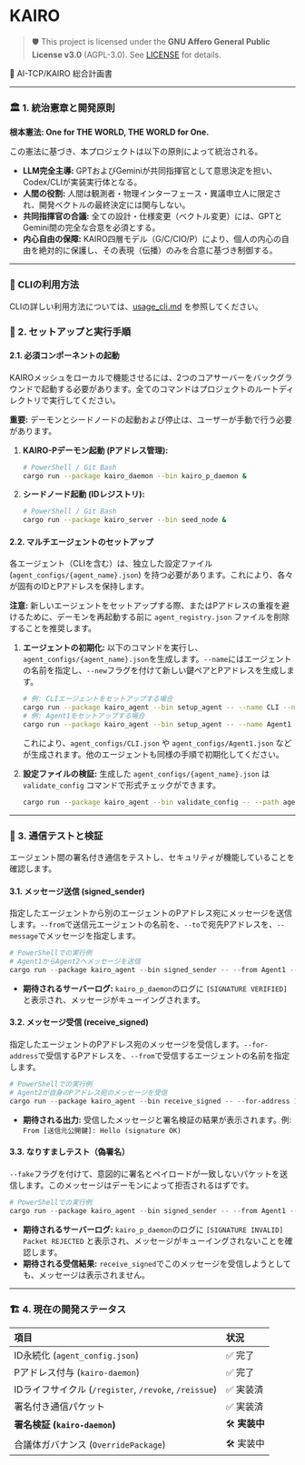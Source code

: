# KAIRO

> 🛡 This project is licensed under the **GNU Affero General Public License v3.0** (AGPL-3.0). See [LICENSE](./LICENSE) for details.

📜 AI-TCP/KAIRO 総合計画書

---

### 🏛️ 1. 統治憲章と開発原則

**根本憲法: One for THE WORLD, THE WORLD for One.**

この憲法に基づき、本プロジェクトは以下の原則によって統治される。

- **LLM完全主導:** GPTおよびGeminiが共同指揮官として意思決定を担い、Codex/CLIが実装実行体となる。
- **人間の役割:** 人間は観測者・物理インターフェース・異議申立人に限定され、開発ベクトルの最終決定には関与しない。
- **共同指揮官の合議:** 全ての設計・仕様変更（ベクトル変更）には、GPTとGemini間の完全な合意を必須とする。
- **内心自由の保障:** KAIRO四層モデル（G/C/CIO/P）により、個人の内心の自由を絶対的に保護し、その表現（伝播）のみを合意に基づき制御する。

---

### 📖 CLIの利用方法

CLIの詳しい利用方法については、[usage_cli.md](./usage_cli.md) を参照してください。

### 🧭 2. セットアップと実行手順

#### 2.1. 必須コンポーネントの起動

KAIROメッシュをローカルで機能させるには、2つのコアサーバーをバックグラウンドで起動する必要があります。全てのコマンドはプロジェクトのルートディレクトリで実行してください。

**重要:** デーモンとシードノードの起動および停止は、ユーザーが手動で行う必要があります。

1.  **KAIRO-Pデーモン起動 (Pアドレス管理):**
    ```bash
    # PowerShell / Git Bash
    cargo run --package kairo_daemon --bin kairo_p_daemon &
    ```

2.  **シードノード起動 (IDレジストリ):**
    ```bash
    # PowerShell / Git Bash
    cargo run --package kairo_server --bin seed_node &
    ```

#### 2.2. マルチエージェントのセットアップ

各エージェント（CLIを含む）は、独立した設定ファイル (`agent_configs/{agent_name}.json`) を持つ必要があります。これにより、各々が固有のIDとPアドレスを保持します。

**注意:** 新しいエージェントをセットアップする際、またはPアドレスの重複を避けるために、デーモンを再起動する前に `agent_registry.json` ファイルを削除することを推奨します。

1.  **エージェントの初期化:**
    以下のコマンドを実行し、`agent_configs/{agent_name}.json`を生成します。`--name`にはエージェントの名前を指定し、`--new`フラグを付けて新しい鍵ペアとPアドレスを生成します。
    ```bash
    # 例: CLIエージェントをセットアップする場合
    cargo run --package kairo_agent --bin setup_agent -- --name CLI --new
    # 例: Agent1をセットアップする場合
    cargo run --package kairo_agent --bin setup_agent -- --name Agent1 --new
    ```
    これにより、`agent_configs/CLI.json` や `agent_configs/Agent1.json` などが生成されます。他のエージェントも同様の手順で初期化してください。

2.  **設定ファイルの検証:**
    生成した `agent_configs/{agent_name}.json` は `validate_config` コマンドで形式チェックができます。
    ```bash
    cargo run --package kairo_agent --bin validate_config -- --path agent_configs/CLI.json
    ```

---

### 📡 3. 通信テストと検証

エージェント間の署名付き通信をテストし、セキュリティが機能していることを確認します。

#### 3.1. メッセージ送信 (signed_sender)

指定したエージェントから別のエージェントのPアドレス宛にメッセージを送信します。`--from`で送信元エージェントの名前を、`--to`で宛先Pアドレスを、`--message`でメッセージを指定します。

```powershell
# PowerShellでの実行例
# Agent1からAgent2へメッセージを送信
cargo run --package kairo_agent --bin signed_sender -- --from Agent1 --to 10.0.0.11/24 --message Hello
```

-   **期待されるサーバーログ:** `kairo_p_daemon`のログに `[SIGNATURE VERIFIED]` と表示され、メッセージがキューイングされます。

#### 3.2. メッセージ受信 (receive_signed)

指定したエージェントのPアドレス宛のメッセージを受信します。`--for-address`で受信するPアドレスを、`--from`で受信するエージェントの名前を指定します。

```powershell
# PowerShellでの実行例
# Agent2が自身のPアドレス宛のメッセージを受信
cargo run --package kairo_agent --bin receive_signed -- --for-address 10.0.0.11/24 --from Agent2
```

-   **期待される出力:** 受信したメッセージと署名検証の結果が表示されます。例: `From [送信元公開鍵]: Hello (signature OK)`

#### 3.3. なりすましテスト（偽署名）

`--fake`フラグを付けて、意図的に署名とペイロードが一致しないパケットを送信します。このメッセージはデーモンによって拒否されるはずです。

```powershell
# PowerShellでの実行例
cargo run --package kairo_agent --bin signed_sender -- --from Agent1 --to 10.0.0.11/24 --message Fake --fake
```

-   **期待されるサーバーログ:** `kairo_p_daemon`のログに `[SIGNATURE INVALID] Packet REJECTED` と表示され、メッセージがキューイングされないことを確認します。
-   **期待される受信結果:** `receive_signed`でこのメッセージを受信しようとしても、メッセージは表示されません。

---

### 🏗️ 4. 現在の開発ステータス

| 項目 | 状況 |
| :--- | :--- |
| ID永続化 (`agent_config.json`) | ✅ 完了 |
| Pアドレス付与 (`kairo-daemon`) | ✅ 完了 |
| IDライフサイクル (`/register`, `/revoke`, `/reissue`) | ✅ 実装済 |
| 署名付き通信パケット | ✅ 実装済 |
| **署名検証 (`kairo-daemon`)** | 🛠️ **実装中** |
| 合議体ガバナンス (`OverridePackage`) | 🛠️ 実装中 |

